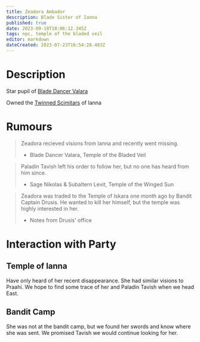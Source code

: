 ```yaml
---
title: Zeadora Ambador
description: Blade Sister of Ianna
published: true
date: 2023-09-18T18:06:12.345Z
tags: npc, temple of the bladed veil
editor: markdown
dateCreated: 2023-07-23T16:54:28.483Z
---
```


# Description
Star pupil of [Blade Dancer Valara](/npcs/Blade_Dancer_Valara)

Owned the [Twinned Scimitars](/items/Twinned_Scimitars) of Ianna


# Rumours
>  Zeadora recieved visions from Ianna and recently went missing.
> - Blade Dancer Valara, Temple of the Bladed Veil

> Paladin Tavish left his order to follow her, but no one has heard from him since.
> - Sage Nikolas & Subaltern Levit, Temple of the Winged Sun

> Zeadora was traded to the Temple of Iskara one month ago by Bandit Captain Drusis. He wanted to kill her himself, but the temple was highly interested in her.
> - Notes from Drusis' office

# Interaction with Party
## Temple of Ianna
Have only heard of her recent disappearance. She had similar visions to Praahi. We hope to find some trace of her and Paladin Tavish when we head East.
## Bandit Camp
She was not at the bandit camp, but we found her swords and know where she was sent. We promised Tavish we would continue looking for her.
